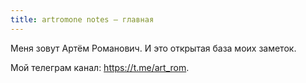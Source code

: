```yaml
---
title: artromone notes — главная
---
```


Меня зовут Артём Романович. И это открытая база моих заметок.

Мой телеграм канал: https://t.me/art_rom.
